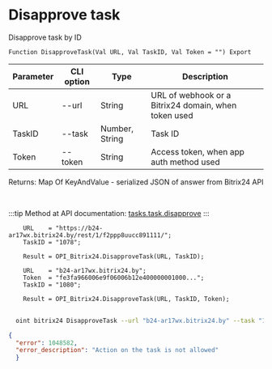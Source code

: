 ﻿---
sidebar_position: 8
---

# Disapprove task
 Disapprove task by ID



`Function DisapproveTask(Val URL, Val TaskID, Val Token = "") Export`

  | Parameter | CLI option | Type | Description |
  |-|-|-|-|
  | URL | --url | String | URL of webhook or a Bitrix24 domain, when token used |
  | TaskID | --task | Number, String | Task ID |
  | Token | --token | String | Access token, when app auth method used |

  
  Returns:  Map Of KeyAndValue - serialized JSON of answer from Bitrix24 API

<br/>

:::tip
Method at API documentation: [tasks.task.disapprove](https://dev.1c-bitrix.ru/rest_help/tasks/task/tasks/tasks_task_disapprove.php)
:::
<br/>


```bsl title="Code example"
    URL    = "https://b24-ar17wx.bitrix24.by/rest/1/f2ppp8uucc891111/";
    TaskID = "1078";

    Result = OPI_Bitrix24.DisapproveTask(URL, TaskID);

    URL    = "b24-ar17wx.bitrix24.by";
    Token  = "fe3fa966006e9f06006b12e400000001000...";
    TaskID = "1080";

    Result = OPI_Bitrix24.DisapproveTask(URL, TaskID, Token);
```



```sh title="CLI command example"
    
  oint bitrix24 DisapproveTask --url "b24-ar17wx.bitrix24.by" --task "1080" --token "fe3fa966006e9f06006b12e400000001000..."

```

```json title="Result"
{
  "error": 1048582,
  "error_description": "Action on the task is not allowed"
  }
```
